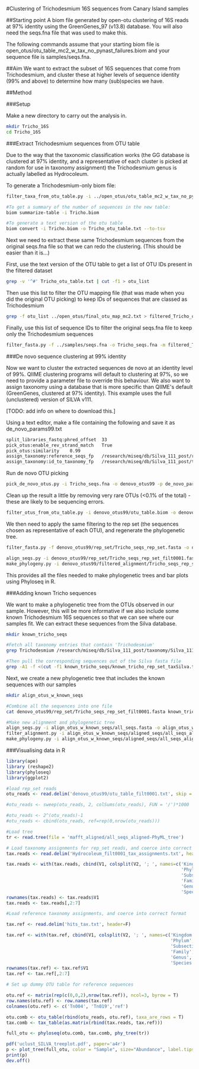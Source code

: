 #Clustering of Trichodesmium 16S sequences from Canary Island samples

##Starting point
A biom file generated by open-otu clustering of 16S reads at 97% identity using the GreenGenes_97 (v13.8) database. You will also need the seqs.fna file that was used to make this.

The following commands assume that your starting biom file is open_otus/otu_table_mc2_w_tax_no_pynast_failures.biom and your sequence file is samples/seqs.fna.

##Aim
We want to extract the subset of 16S sequences that come from Trichodesmium, and cluster these at higher levels of sequence identity (99% and above) to determine how many (sub)species we have.

##Method

###Setup

Make a new directory to carry out the analysis in.

```bash
mkdir Tricho_16S
cd Tricho_16S
```

###Extract Trichodesmium sequences from OTU table

Due to the way that the taxonomic classification works (the GG database is clustered at 97% identity, and a representative of each cluster is picked at random for use in taxonomy assignment) the Trichodesmium genus is actually labelled as Hydrocoleum.

To generate a Trichodesmium-only biom file:

```bash
filter_taxa_from_otu_table.py -i ../open_otus/otu_table_mc2_w_tax_no_pynast_failures.biom -o Tricho.biom -p g__Hydrocoleum

#To get a summary of the number of sequences in the new table:
biom summarize-table -i Tricho.biom

#To generate a text version of the otu table
biom convert -i Tricho.biom -o Tricho_otu_table.txt --to-tsv
```

Next we need to extract these same Trichodesmium sequences from the original seqs.fna file so that we can redo the clustering. (This should be easier than it is...)

First, use the text version of the OTU table to get a list of OTU IDs present in the filtered dataset

```bash
grep -v '^#' Tricho_otu_table.txt | cut -f1 > otu_list
```

Then use this list to filter the OTU mapping file (that was made when you did the original OTU picking) to keep IDs of sequences that are classed as Trichodesmium

```bash
grep -f otu_list ../open_otus/final_otu_map_mc2.txt > filtered_Tricho_otu_map.txt
```

Finally, use this list of sequence IDs to filter the original seqs.fna file to keep only the Trichodesmium sequences

```bash
filter_fasta.py -f ../samples/seqs.fna -o Tricho_seqs.fna -m filtered_Tricho_otu_map.txt
```

###De novo sequence clustering at 99% identity

Now we want to cluster the extracted sequences de novo at an identity level of 99%. QIIME clustering programs will default to clustering at 97%, so we need to provide a parameter file to override this behaviour. We also want to assign taxonomy using a database that is more specific than QIIME's default (GreenGenes, clustered at 97% identity). This example uses the full (unclustered) version of SILVA v111.

[TODO: add info on where to download this.]

Using a text editor, make a file containing the following and save it as de_novo_params99.txt

```bash
split_libraries_fastq:phred_offset  33
pick_otus:enable_rev_strand_match   True
pick_otus:similarity    0.99
assign_taxonomy:reference_seqs_fp   /research/miseq/db/Silva_111_post/rep_set/Silva_111_full_unique.fasta
assign_taxonomy:id_to_taxonomy_fp   /research/miseq/db/Silva_111_post/taxonomy/Silva_111_taxa_map_full.txt
```

Run de novo OTU picking

```bash
pick_de_novo_otus.py -i Tricho_seqs.fna -o denovo_otus99 -p de_novo_params99.txt
```

Clean up the result a little by removing very rare OTUs (<0.1% of the total) - these are likely to be sequencing errors.

```bash
filter_otus_from_otu_table.py -i denovo_otus99/otu_table.biom -o denovo_otus99/otu_table_filt0001.biom --min_count_fraction 0.001
```

We then need to apply the same filtering to the rep set (the sequences chosen as representative of each OTU), and regenerate the phylogenetic tree.

```bash
filter_fasta.py -f denovo_otus99/rep_set/Tricho_seqs_rep_set.fasta -o denovo_otus99/rep_set/Tricho_seqs_rep_set_filt0001.fasta -b denovo_otus99/otu_table_filt0001.biom

align_seqs.py -i denovo_otus99/rep_set/Tricho_seqs_rep_set_filt0001.fasta -o denovo_otus99/filtered_alignment
make_phylogeny.py -i denovo_otus99/filtered_alignment/Tricho_seqs_rep_set_filt0001_aligned.fasta 

```

This provides all the files needed to make phylogenetic trees and bar plots using Phyloseq in R.

###Adding known Tricho sequences

We want to make a phylogenetic tree from the OTUs observed in our sample. However, this will be more informative if we also include some known Trichodesmium 16S sequences so that we can see where our samples fit. We can extract these sequences from the Silva database.

```bash
mkdir known_tricho_seqs

#Fetch all taxonomy entries that contain 'Trichodesmium'
grep Trichodesmium /research/miseq/db/Silva_111_post/taxonomy/Silva_111_taxa_map_full.txt > known_tricho_seqs/known_tricho_rep_set_taxSilva.txt

#Then pull the corresponding sequences out of the Silva fasta file
grep -A1 -f <(cut -f1 known_tricho_seqs/known_tricho_rep_set_taxSilva.txt) --no-group-separator /research/miseq/db/Silva_111_post/rep_set/Silva_111_full_unique.fasta > known_tricho_seqs/known_tricho_rep_set.fasta
```

Next, we create a new phylogenetic tree that includes the known sequences with our samples

```bash
mkdir align_otus_w_known_seqs

#Combine all the sequences into one file
cat denovo_otus99/rep_set/Tricho_seqs_rep_set_filt0001.fasta known_tricho_seqs/known_tricho_rep_set.fasta > align_otus_w_known_seqs/all_seqs.fasta

#Make new alignment and phylogenetic tree
align_seqs.py -i align_otus_w_known_seqs/all_seqs.fasta -o align_otus_w_known_seqs/aligned_seqs -e 1
filter_alignment.py -i align_otus_w_known_seqs/aligned_seqs/all_seqs_aligned.fasta -o align_otus_w_known_seqs/aligned_seqs/
make_phylogeny.py -i align_otus_w_known_seqs/aligned_seqs/all_seqs_aligned_pfiltered.fasta
```

###Visualising data in R

```r
library(ape)
library (reshape2)
library(phyloseq)
library(ggplot2)

#load rep_set reads
otu_reads <- read.delim('denovo_otus99/otu_table_filt0001.txt', skip = 1, row.names = 1)

#otu_reads <- sweep(otu_reads, 2, colSums(otu_reads), FUN = '/')*1000

#otu_reads <- 2^(otu_reads)-1
#otu_reads <- cbind(otu_reads, ref=rep(0,nrow(otu_reads)))

#Load tree
tr <- read.tree(file = 'mafft_aligned/all_seqs_aligned-PhyML_tree')

# Load taxonomy assignments for rep_set reads, and coerce into correct format
tax.reads <- read.delim('Hydrocoleum_filt0001_tax_assignments.txt', header=F)

tax.reads <- with(tax.reads, cbind(V1, colsplit(V2, '; ', names=c('Kingdom',
                                                                  'Phylum',
                                                                  'Subsection',
                                                                  'Family',
                                                                  'Genus',
                                                                  'Species'))))
rownames(tax.reads) <- tax.reads$V1
tax.reads <- tax.reads[,2:7]

#Load reference taxonomy assignments, and coerce into correct format

tax.ref <- read.delim('hits_tax.txt', header=F)

tax.ref <- with(tax.ref, cbind(V1, colsplit(V2, '; ', names=c('Kingdom',
                                                              'Phylum',
                                                              'Subsection',
                                                              'Family',
                                                              'Genus',
                                                              'Species'))))
rownames(tax.ref) <- tax.ref$V1
tax.ref <- tax.ref[,2:7]

# Set up dummy OTU table for reference sequences

otu.ref <- matrix(rep(c(0,0,2),nrow(tax.ref)), ncol=3, byrow = T)
row.names(otu.ref) <- row.names(tax.ref)
colnames(otu.ref) <- c('Tn004', 'Tn019','ref')

otu.comb <- otu_table(rbind(otu_reads, otu.ref), taxa_are_rows = T)
tax.comb <- tax_table(as.matrix(rbind(tax.reads, tax.ref)))

full_otu <- phyloseq(otu.comb, tax.comb, phy_tree(tr))

pdf('uclust_SILVA_treeplot.pdf', paper='a4r')
p <- plot_tree(full_otu, color = "Sample", size="Abundance", label.tips = "taxa_names", sizebase = 2, base.spacing = 0.05)
print(p)
dev.off()
```